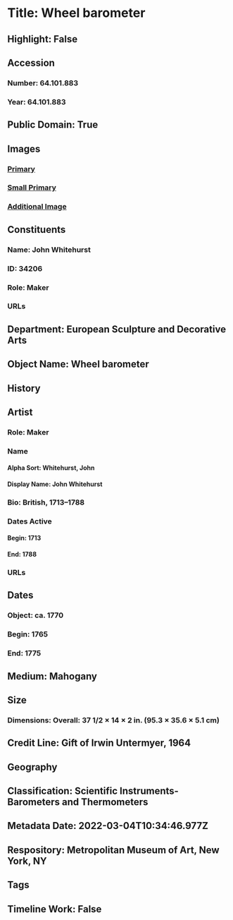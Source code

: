 # Title: Wheel barometer
## Highlight: False
## Accession
### Number: 64.101.883
### Year: 64.101.883
## Public Domain: True
## Images
### [Primary](https://images.metmuseum.org/CRDImages/es/original/DP-23331-055.jpg)
### [Small Primary](https://images.metmuseum.org/CRDImages/es/web-large/DP-23331-055.jpg)
### [Additional Image](https://images.metmuseum.org/CRDImages/es/original/194505.jpg)
## Constituents
### Name: John Whitehurst
### ID: 34206
### Role: Maker
### URLs
## Department: European Sculpture and Decorative Arts
## Object Name: Wheel barometer
## History
## Artist
### Role: Maker
### Name
#### Alpha Sort: Whitehurst, John
#### Display Name: John Whitehurst
### Bio: British, 1713–1788
### Dates Active
#### Begin: 1713
#### End: 1788
### URLs
## Dates
### Object: ca. 1770
### Begin: 1765
### End: 1775
## Medium: Mahogany
## Size
### Dimensions: Overall: 37 1/2 × 14 × 2 in. (95.3 × 35.6 × 5.1 cm)
## Credit Line: Gift of Irwin Untermyer, 1964
## Geography
## Classification: Scientific Instruments-Barometers and Thermometers
## Metadata Date: 2022-03-04T10:34:46.977Z
## Respository: Metropolitan Museum of Art, New York, NY
## Tags
## Timeline Work: False